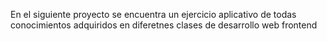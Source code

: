 En el siguiente proyecto se encuentra un ejercicio aplicativo de todas conocimientos adquiridos en diferetnes clases de desarrollo web frontend 

